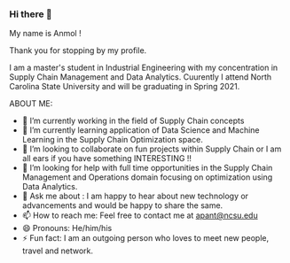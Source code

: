 ### Hi there 👋

My name is Anmol ! 

Thank you for stopping by my profile.

I am a master's student in Industrial Engineering with my concentration in Supply Chain Management and Data Analytics. 
Cuurently I attend North Carolina State University and will be graduating in Spring 2021.

ABOUT ME:
- 🔭 I’m currently working in the field of Supply Chain concepts
- 🌱 I’m currently learning application of Data Science and Machine Learning in the Supply Chain Optimization space.
- 👯 I’m looking to collaborate on fun projects within Supply Chain or I am all ears if you have something INTERESTING !!
- 🤔 I’m looking for help with full time opportunities in the Supply Chain Management and Operations domain focusing on optimization using Data Analytics.
- 💬 Ask me about : I am happy to hear about new technology or advancements and would be happy to share the same.
- 📫 How to reach me: Feel free to contact me at apant@ncsu.edu
- 😄 Pronouns: He/him/his
- ⚡ Fun fact: I am an outgoing person who loves to meet new people, travel and network.

<!--
**anmolrpant/anmolrpant** is a ✨ _special_ ✨ repository because its `README.md` (this file) appears on your GitHub profile.

Here are some ideas to get you started:

- 🔭 I’m currently working in the field of Supply Chain concepts
- 🌱 I’m currently learning application of Data Science and Machine Learning in the Supply Chain Optimization space.
- 👯 I’m looking to collaborate on fun projects within Supply Chain or I am all in if its INTERESTING !!
- 🤔 I’m looking for help with full time opportunities in the Supply Chain Management and Operations domain focusing on optimization using Data Analytics.
- 💬 Ask me about 
- 📫 How to reach me: Feel free to contact me at apant@ncsu.edu
- 😄 Pronouns: He/him/his
- ⚡ Fun fact: I am an outgoing person who loves to meet new people and discuss random topics. 
-->
